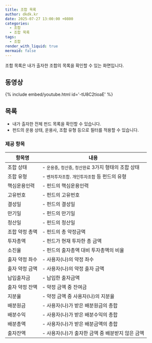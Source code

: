 ```yaml
---
title: 조합 목록
author: dkdk.kr
date: 2025-07-27 13:00:00 +0800
categories:
  - 조합
  - 조합 목록
tags:
  - 조합
render_with_liquid: true
mermaid: false
---
```

조합 목록은 내가 출자한 조합의 목록을 확인할 수 있는 화면입니다. 

## 동영상

{% include embed/youtube.html id='-tU8C2tioaE' %}

## 목록

- 내가 출자한 전체 펀드 목록을 확인할 수 있습니다.
- 펀드의 운용 상태, 운용사, 조합 유형 등으로 필터를 적용할 수 있습니다.
### 제공 항목
| 항목명      | 내용                                   |
| -------- | ------------------------------------ |
| 조합 상태    | - `운용중`, `청산중`, `청산완료` 3가지 형태의 조합 상태 |
| 조합 유형    | - `벤처투자조합`. `개인투자조합` 등 펀드의 유형        |
| 핵심운용인력   | - 펀드의 핵심운용인력                         |
| 고유번호     | - 펀드의 고유번호                           |
| 결성일      | - 펀드의 결성일                            |
| 만기일      | - 펀드의 만기일                            |
| 청산일      | - 펀드의 청산일                            |
| 조합 약정 총액 | - 펀드의 총 약정금액                         |
| 투자총액     | - 펀드가 현재 투자한 총 금액                    |
| 소진율      | - 펀드의 출자총액 대비 투자총액의 비율               |
| 출자 약정 좌수 | - 사용자(나)의 약정 좌수                      |
| 출자 약정 금액 | - 사용자(나)의 약정 출자 금액                   |
| 납입출자금    | - 납입한 출자금액                           |
| 출자 약정 잔액 | - 약정 금액 중 잔여금                        |
| 지분율      | - 약정 금액 중 사용자(나)의 지분율                |
| 배분원금     | - 사용자(나)가 받은 배분원금의 총합                |
| 배분수익     | - 사용자(나)가 받은 배분수익의 총합                |
| 배분총액     | - 사용자(나)가 받은 배분금액의 총합                |
| 출자잔액     | - 사용자(나)가 출자한 금액 중 배분받지 않은 금액        |
